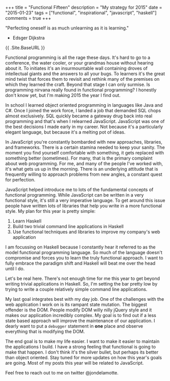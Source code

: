 +++
title       = "Functional Fifteen"
description = "My strategy for 2015"
date        = "2015-01-23"
tags        = ["functional", "inspirational", "javascript", "haskell"] 
comments    = true
+++

"Perfecting oneself is as much unlearning as it is learning."
- Edsger Dijkstra

{{ .Site.BaseURL }}

Functional programming is all the rage these days. It's hard to go to a
conference, the water cooler, or your grandmas house without hearing about it.
To initiates it's an insurmountable wall containing droves of intellectual
giants and the answers to all your bugs. To learners it's the great mind twist
that forces them to revisit and rethink many of the premises on which they
learned the craft. Beyond that stage I can only surmise. Is programming nirvana
really found in functional programming? I honestly don't know yet, but I'm
making 2015 the year I find out.

In school I learned object oriented programming in languages like Java and C#.
Once I joined the work force, I landed a job that demanded SQL chops almost
exclusively. SQL quickly became a gateway drug back into real programming and
that's when I relearned JavaScript. JavaScript was one of the best decisions I
made early in my career. Not because it's a particularly elegant language, but
because it's a melting pot of ideas.

In JavaScript you're constantly bombarded with new approaches, libraries, and
frameworks. There is a certain stamina needed to keep your sanity. The moment
you find yourself comfortable with something, it gets replaced with something
better (sometimes). For many, that is the primary complaint about web
programming. For me, and many of the people I've worked with, it's what gets us
up in the morning. There is an underlying attitude that is frequently willing
to approach problems from new angles, a constant quest for perfection.

JavaScript helped introduce me to lots of the fundamental concepts of
functional programming. While JavaScript can be written in a very functional
style, it's still a very imperative language. To get around this issue people
have written lots of libraries that help you write in a more functional style.
My plan for this year is pretty simple:

1. Learn Haskell
1. Build two trivial command line applications in Haskell
1. Use functional techniques and libraries to improve my company's web application

I am focussing on Haskell because I constantly hear it referred to as the model
functional programming language. So much of the language doesn't compromise and
forces you to learn the truly functional approach. I want to fully embrace the
paradigm shift and Haskell will beat me over the head until I do.

Let's be real here. There's not enough time for me this year to get beyond
writing trivial applications in Haskell. So, I'm setting the bar pretty low by
trying to write a couple relatively simple command line applications.

My last goal integrates best with my day job. One of the challenges with the
web application I work on is its rampant state mutation. The biggest offender
is the DOM. People modify DOM willy nilly jQuery style and it makes our
application incredibly complex. My goal is to find out if a less state based
approach will improve the maintenance of our application. I dearly want to put
a `debugger` statement in **one** place and observe everything that is
modifying the DOM.

The end goal is to make my life easier. I want to make it easier to maintain
the applications I build. I have a strong feeling that functional is going to
make that happen. I don't think it's the silver bullet, but perhaps its better
than object oriented. Stay tuned for more updates on how this year's goals are
going. Most of my posts this year will be related to JavaScript.

Feel free to reach out to me on twitter @jondelamotte.

